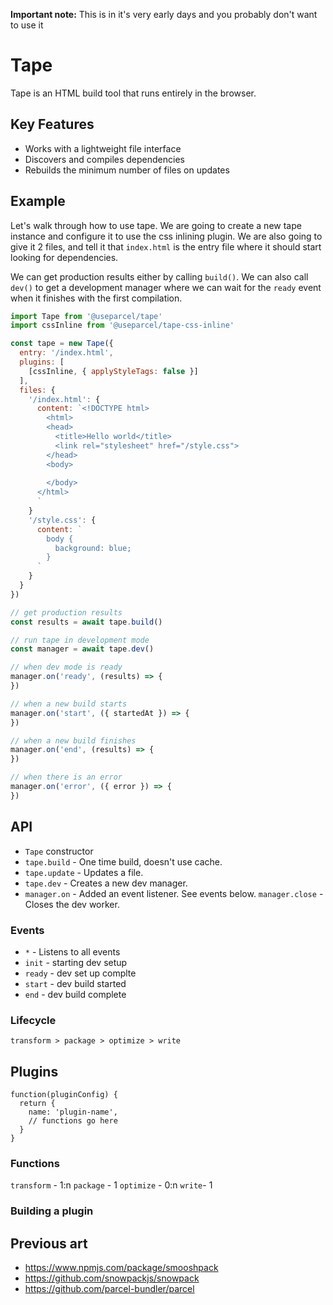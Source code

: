 **Important note:** This is in it's very early days and you probably don't want to use it

# Tape

Tape is an HTML build tool that runs entirely in the browser.


## Key Features
* Works with a lightweight file interface
* Discovers and compiles dependencies
* Rebuilds the minimum number of files on updates


## Example

Let's walk through how to use tape. We are going to create a new tape instance and configure it to use the css inlining plugin. We are also going to give it 2 files, and tell it that `index.html` is the entry file where it should start looking for dependencies.

We can get production results either by calling `build()`. We can also call `dev()` to get a development manager where we can wait for the `ready` event when it finishes with the first compilation.

```js
import Tape from '@useparcel/tape'
import cssInline from '@useparcel/tape-css-inline'

const tape = new Tape({
  entry: '/index.html',
  plugins: [
    [cssInline, { applyStyleTags: false }]
  ],
  files: {
    '/index.html': {
      content: `<!DOCTYPE html>
        <html>
        <head>
          <title>Hello world</title>
          <link rel="stylesheet" href="/style.css">
        </head>
        <body>
        
        </body>
      </html>
      `
    }
    '/style.css': {
      content: `
        body {
          background: blue;
        }
      `
    }
  }
})

// get production results
const results = await tape.build()

// run tape in development mode
const manager = await tape.dev()

// when dev mode is ready
manager.on('ready', (results) => {
})

// when a new build starts
manager.on('start', ({ startedAt }) => {
})

// when a new build finishes
manager.on('end', (results) => {
})

// when there is an error
manager.on('error', ({ error }) => {
})
```

## API

* `Tape` constructor
* `tape.build` - One time build, doesn't use cache.
* `tape.update` - Updates a file.
* `tape.dev` - Creates a new dev manager.
* `manager.on` - Added an event listener. See events below.
`manager.close` - Closes the dev worker.

### Events

* `*` - Listens to all events
* `init` - starting dev setup
* `ready` - dev set up complte
* `start` - dev build started
* `end` - dev build complete


### Lifecycle

```
transform > package > optimize > write
```

## Plugins

```
function(pluginConfig) {
  return {
    name: 'plugin-name',
    // functions go here
  }
}
```

### Functions
`transform` - 1:n
`package` - 1
`optimize` - 0:n
`write`- 1

### Building a plugin

## Previous art
* https://www.npmjs.com/package/smooshpack
* https://github.com/snowpackjs/snowpack
* https://github.com/parcel-bundler/parcel